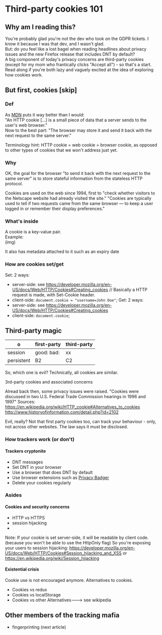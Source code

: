 # Third-party cookies 101

## Why am I reading this? 

You're probably glad you're not the dev who took on the GDPR tickets. I know it because I was that dev, and I wasn't glad.   
But: do you feel like a lost bagel when reading headlines about privacy issues and the new Firefox release that includes DNT by default?  
A big component of today's privacy concerns are third-party cookies (except for my mom who frantically clicks "Accept all") - so that's a start.  
Read along if you're both lazy and vaguely excited at the idea of exploring how cookies work.

 
##  But first, cookies [skip]

### Def  
As [MDN](hhttps://developer.mozilla.org/en-US/docs/Web/HTTP/Cookies) puts it way better than I would:  
"An HTTP cookie [...] is a small piece of data that a server sends to the user's web browser."   
Now to the best part: 
"The browser may store it and send it back with the next request to the same server."  

Terminology hint: HTTP cookie = web cookie = browser cookie, as opposed to other types of cookies that we won't address just yet.

### Why 
OK, the goal for the browser "to send it back with the next request to the same server" is to store stateful information from the stateless HTTP protocol. 

Cookies are used on the web since 1994, first to "check whether visitors to the Netscape website had already visited the site." 
"Cookies are typically used to tell if two requests came from the same browser — to keep a user logged in or remember their display preferences."

### What's inside
A cookie is a key-value pair.  
Example:  
(img)  

It also has metadata attached to it such as an expiry date

### How are cookies set/get
Set: 2 ways:
- server-side: see https://developer.mozilla.org/en-US/docs/Web/HTTP/Cookies#Creating_cookies
// Basically a HTTP request is made, with Set-Cookie header.
- client-side: `document.cookie = "username=John Doe"`;
Get: 2 ways:
- server-side: see https://developer.mozilla.org/en-US/docs/Web/HTTP/Cookies#Creating_cookies
- client-side: `document.cookie`;

## Third-party magic

o | first-party | third-party
---------|----------|---------
 session | good: bad:  | xx
 persistent | B2 | C2

So, which one is evil?
Technically, all cookies are similar.

3rd-party cookies and associated concerns

Alread back then, some privacy issues were raised.
"Cookies were discussed in two U.S. Federal Trade Commission hearings in 1996 and 1997"
Sources:
https://en.wikipedia.org/wiki/HTTP_cookie#Alternatives_to_cookies 
http://www.historyofinformation.com/detail.php?id=2102


Evil, really?
Not that first party cookies too, can track your behaviour - only, not across other websites.
The law says it must be disclosed.


### How trackers work (or don't)

#### Trackers cryptonite
* DNT messages
* Set DNT in your browser
* Use a browser that does DNT by default
* Use browser extensions such as [Privacy Badger](https://addons.mozilla.org/en-US/firefox/addon/privacy-badger17/)
* Delete your cookies regularly

### Asides

#### Cookies and security concerns

- HTTP vs HTTPS
- session hijacking
- 


Note: 
If your cookie is set server-side, it will be readable by client code. 
(because you won't be able to use the HttpOnly flag)
So you're exposing your users to session hijacking: 
https://developer.mozilla.org/en-US/docs/Web/HTTP/Cookies#Session_hijacking_and_XSS or https://en.wikipedia.org/wiki/Session_hijacking

#### Existential crisis
Cookie use is not encouraged anymore. 
Alternatives to cookies.

* Cookies vs redux
* Cookies vs localStorage
* Cookies vs other Alternatives---> see wikipedia


## Other members of the tracking mafia 
- fingerprinting (next article)
